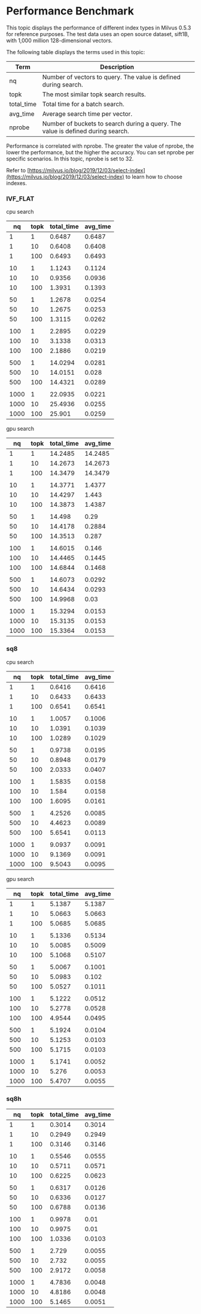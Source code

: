 # Performance Benchmark

This topic displays the performance of different index types in Milvus 0.5.3 for reference purposes. The test data uses an open source dataset, sift1B, with 1,000 million 128-dimensional vectors.

The following table displays the terms used in this topic:

| Term   | Description                                    |
| ---------- | ---------------------------------------- |
| nq         | Number of vectors to query. The value is defined during search.    |
| topk       | The most similar topk search results.  |
| total_time | Total time for a batch search.                 |
| avg_time   | Average search time per vector.       |
| nprobe     | Number of buckets to search during a query. The value is defined during search.  |

Performance is correlated with nprobe. The greater the value of nprobe, the lower the performance, but the higher the accuracy. You can set nprobe per specific scenarios. In this topic, nprobe is set to 32.

Refer to [https://milvus.io/blog/2019/12/03/select-index](https://milvus.io/blog/2019/12/03/select-index) to learn how to choose indexes.

### IVF_FLAT

cpu search

| nq   | topk | total_time | avg_time |
| ---- | ---- | ---------- | -------- |
| 1    | 1    | 0.6487     | 0.6487   |
| 1    | 10   | 0.6408     | 0.6408   |
| 1    | 100  | 0.6493     | 0.6493   |
|      |      |            |          |
| 10   | 1    | 1.1243     | 0.1124   |
| 10   | 10   | 0.9356     | 0.0936   |
| 10   | 100  | 1.3931     | 0.1393   |
|      |      |            |          |
| 50   | 1    | 1.2678     | 0.0254   |
| 50   | 10   | 1.2675     | 0.0253   |
| 50   | 100  | 1.3115     | 0.0262   |
|      |      |            |          |
| 100  | 1    | 2.2895     | 0.0229   |
| 100  | 10   | 3.1338     | 0.0313   |
| 100  | 100  | 2.1886     | 0.0219   |
|      |      |            |          |
| 500  | 1    | 14.0294    | 0.0281   |
| 500  | 10   | 14.0151    | 0.028    |
| 500  | 100  | 14.4321    | 0.0289   |
|      |      |            |          |
| 1000 | 1    | 22.0935    | 0.0221   |
| 1000 | 10   | 25.4936    | 0.0255   |
| 1000 | 100  | 25.901     | 0.0259   |

gpu search

| nq   | topk | total_time | avg_time |
| ---- | ---- | ---------- | -------- |
| 1    | 1    | 14.2485    | 14.2485  |
| 1    | 10   | 14.2673    | 14.2673  |
| 1    | 100  | 14.3479    | 14.3479  |
|      |      |            |          |
| 10   | 1    | 14.3771    | 1.4377   |
| 10   | 10   | 14.4297    | 1.443    |
| 10   | 100  | 14.3873    | 1.4387   |
|      |      |            |          |
| 50   | 1    | 14.498     | 0.29     |
| 50   | 10   | 14.4178    | 0.2884   |
| 50   | 100  | 14.3513    | 0.287    |
|      |      |            |          |
| 100  | 1    | 14.6015    | 0.146    |
| 100  | 10   | 14.4465    | 0.1445   |
| 100  | 100  | 14.6844    | 0.1468   |
|      |      |            |          |
| 500  | 1    | 14.6073    | 0.0292   |
| 500  | 10   | 14.6434    | 0.0293   |
| 500  | 100  | 14.9968    | 0.03     |
|      |      |            |          |
| 1000 | 1    | 15.3294    | 0.0153   |
| 1000 | 10   | 15.3135    | 0.0153   |
| 1000 | 100  | 15.3364    | 0.0153   |

### sq8

cpu search

| nq   | topk | total_time | avg_time |
| ---- | ---- | ---------- | -------- |
| 1    | 1    | 0.6416     | 0.6416   |
| 1    | 10   | 0.6433     | 0.6433   |
| 1    | 100  | 0.6541     | 0.6541   |
|      |      |            |          |
| 10   | 1    | 1.0057     | 0.1006   |
| 10   | 10   | 1.0391     | 0.1039   |
| 10   | 100  | 1.0289     | 0.1029   |
|      |      |            |          |
| 50   | 1    | 0.9738     | 0.0195   |
| 50   | 10   | 0.8948     | 0.0179   |
| 50   | 100  | 2.0333     | 0.0407   |
|      |      |            |          |
| 100  | 1    | 1.5835     | 0.0158   |
| 100  | 10   | 1.584      | 0.0158   |
| 100  | 100  | 1.6095     | 0.0161   |
|      |      |            |          |
| 500  | 1    | 4.2526     | 0.0085   |
| 500  | 10   | 4.4623     | 0.0089   |
| 500  | 100  | 5.6541     | 0.0113   |
|      |      |            |          |
| 1000 | 1    | 9.0937     | 0.0091   |
| 1000 | 10   | 9.1369     | 0.0091   |
| 1000 | 100  | 9.5043     | 0.0095   |

gpu search

| nq   | topk | total_time | avg_time |
| ---- | ---- | ---------- | -------- |
| 1    | 1    | 5.1387     | 5.1387   |
| 1    | 10   | 5.0663     | 5.0663   |
| 1    | 100  | 5.0685     | 5.0685   |
|      |      |            |          |
| 10   | 1    | 5.1336     | 0.5134   |
| 10   | 10   | 5.0085     | 0.5009   |
| 10   | 100  | 5.1068     | 0.5107   |
|      |      |            |          |
| 50   | 1    | 5.0067     | 0.1001   |
| 50   | 10   | 5.0983     | 0.102    |
| 50   | 100  | 5.0527     | 0.1011   |
|      |      |            |          |
| 100  | 1    | 5.1222     | 0.0512   |
| 100  | 10   | 5.2778     | 0.0528   |
| 100  | 100  | 4.9544     | 0.0495   |
|      |      |            |          |
| 500  | 1    | 5.1924     | 0.0104   |
| 500  | 10   | 5.1253     | 0.0103   |
| 500  | 100  | 5.1715     | 0.0103   |
|      |      |            |          |
| 1000 | 1    | 5.1741     | 0.0052   |
| 1000 | 10   | 5.276      | 0.0053   |
| 1000 | 100  | 5.4707     | 0.0055   |

### sq8h

| nq   | topk | total_time | avg_time |
| ---- | ---- | ---------- | -------- |
| 1    | 1    | 0.3014     | 0.3014   |
| 1    | 10   | 0.2949     | 0.2949   |
| 1    | 100  | 0.3146     | 0.3146   |
|      |      |            |          |
| 10   | 1    | 0.5546     | 0.0555   |
| 10   | 10   | 0.5711     | 0.0571   |
| 10   | 100  | 0.6225     | 0.0623   |
|      |      |            |          |
| 50   | 1    | 0.6317     | 0.0126   |
| 50   | 10   | 0.6336     | 0.0127   |
| 50   | 100  | 0.6788     | 0.0136   |
|      |      |            |          |
| 100  | 1    | 0.9978     | 0.01     |
| 100  | 10   | 0.9975     | 0.01     |
| 100  | 100  | 1.0336     | 0.0103   |
|      |      |            |          |
| 500  | 1    | 2.729      | 0.0055   |
| 500  | 10   | 2.732      | 0.0055   |
| 500  | 100  | 2.9172     | 0.0058   |
|      |      |            |          |
| 1000 | 1    | 4.7836     | 0.0048   |
| 1000 | 10   | 4.8186     | 0.0048   |
| 1000 | 100  | 5.1465     | 0.0051   |
